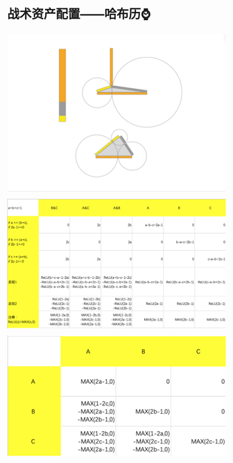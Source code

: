 # 战术资产配置——哈布历⌚️

![](../../../.gitbook/assets/ping-mu-kuai-zhao-20210520-xia-wu-5.40.07.png)

![](../../../.gitbook/assets/ping-mu-kuai-zhao-20210520-xia-wu-5.42.35.png)

![](../../../.gitbook/assets/ping-mu-kuai-zhao-20210520-xia-wu-8.29.59.png)

